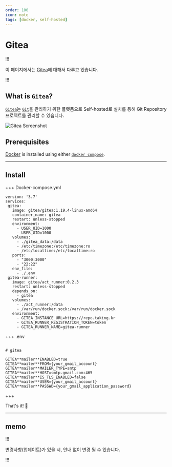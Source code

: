```yaml
---
order: 100
icon: note
tags: [docker, self-hosted]
---
```


# Gitea

!!!

이 페이지에서는 [Gitea](https://about.gitea.com)에 대해서 다루고 있습니다.

!!!

## What is `Gitea`?

[`Gitea`](https://about.gitea.com)는 [`Git`](https://git-scm.com/)을 관리하기 위한 플랫폼으로 Self-hosted로 설치를 통해 Git Repository 프로젝트를 관리할 수 있습니다.

![Gitea Screenshot](https://about.gitea.com/img/home-screenshot.png)

## Prerequisites

[Docker](https://docs.docker.com/engine/install/) is installed using either [`docker compose`](https://docs.docker.com/compose/).

---

## Install

+++ Docker-compose.yml

```
version: '3.7'
services:
 gitea:
   image: gitea/gitea:1.19.4-linux-amd64
   container_name: gitea
   restart: unless-stopped
   environment:
     - USER_UID=1000
     - USER_GID=1000
   volumes:
     - ./gitea_data:/data
     - /etc/timezone:/etc/timezone:ro
     - /etc/localtime:/etc/localtime:ro
   ports:
     - "3000:3000"
     - "22:22"
   env_file:
     - ./.env
 gitea-runner:
   image: gitea/act_runner:0.2.3
   restart: unless-stopped
   depends_on:
     - gitea
   volumes:
     - ./act_runner:/data
     - /var/run/docker.sock:/var/run/docker.sock
   environment:
     - GITEA_INSTANCE_URL=https://repo.taking.kr
     - GITEA_RUNNER_REGISTRATION_TOKEN=token
     - GITEA_RUNNER_NAME=gitea-runner
```

+++ .env

```

# gitea

GITEA**mailer**ENABLED=true
GITEA**mailer**FROM={your_gmail_account}
GITEA**mailer**MAILER_TYPE=smtp
GITEA**mailer**HOST=smtp.gmail.com:465
GITEA**mailer**IS_TLS_ENABLED=false
GITEA**mailer**USER={your_gmail_account}
GITEA**mailer**PASSWD={your_gmail_application_password}

```

+++

That's it! :tada:

---

## memo

!!!

변경사항(업데이트)가 있을 시, 안내 없이 변경 될 수 있습니다.

!!!
